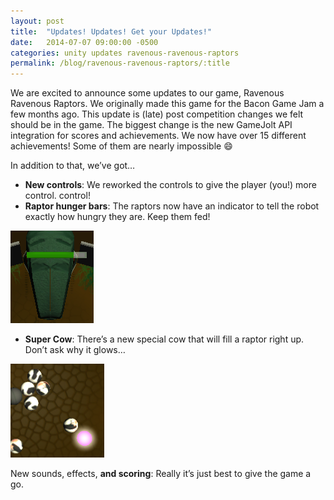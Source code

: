 ```yaml
---
layout: post
title:  "Updates! Updates! Get your Updates!"
date:   2014-07-07 09:00:00 -0500
categories: unity updates ravenous-ravenous-raptors
permalink: /blog/ravenous-ravenous-raptors/:title
---
```

We are excited to announce some updates to our game, Ravenous Ravenous Raptors. We originally made this game for the Bacon Game Jam a few months ago. This update is (late) post competition changes we felt should be in the game. The biggest change is the new GameJolt API integration for scores and achievements. We now have over 15 different achievements! Some of them are nearly impossible :smile:

<!--break-->

In addition to that, we’ve got…

- **New controls**: We reworked the controls to give the player (you!) more control. control!
- **Raptor hunger bars**: The raptors now have an indicator to tell the robot exactly how hungry they are. Keep them fed!

![Hunger Bar](/assets/img/posts/rrr-hungerbar.png)

- **Super Cow**: There’s a new special cow that will fill a raptor right up. Don’t ask why it glows…

![Super Cow](/assets/img/posts/rrr-supercow.png)

New sounds, effects, **and scoring**: Really it’s just best to give the game a go.